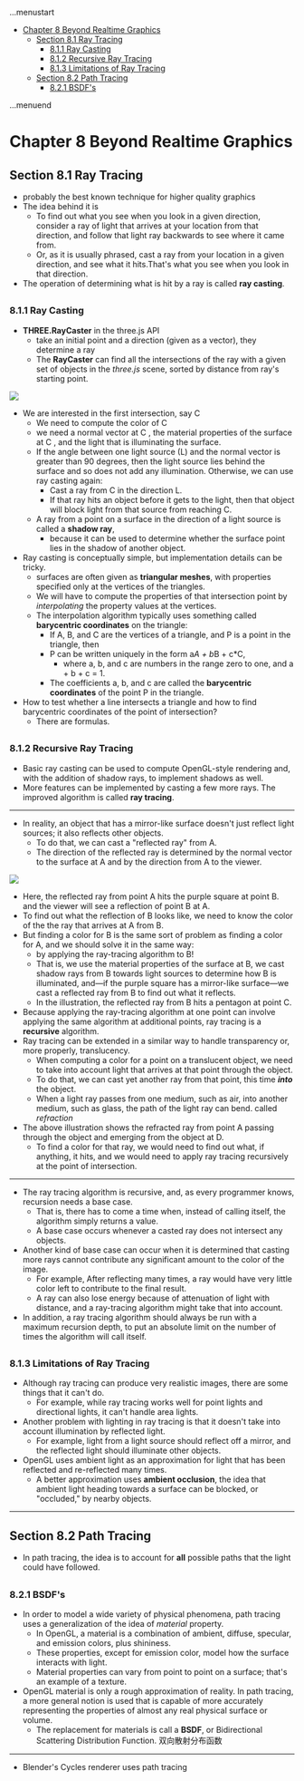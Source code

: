 ...menustart

 - [Chapter 8 Beyond Realtime Graphics](#4d931c2707aeed1240cfe2677f861771)
     - [Section 8.1 Ray Tracing](#d8bd15b9ba5d01f63a47884d45415d0f)
         - [8.1.1 Ray Casting](#9afc8a38da48fafd3d564bf004ca9fc2)
         - [8.1.2  Recursive Ray Tracing](#e2ffdd6b6bfc5c4b5d49a2166a5abed1)
         - [8.1.3  Limitations of Ray Tracing](#2b3c4369be7291b0b83fc11b8d512f66)
     - [Section 8.2 Path Tracing](#5cf05c08f53e2032f2bafb3b6bb6ca10)
         - [8.2.1  BSDF's](#bbeb206121c2e62cad59311752fede84)

...menuend


<h2 id="4d931c2707aeed1240cfe2677f861771"></h2>

# Chapter 8 Beyond Realtime Graphics

<h2 id="d8bd15b9ba5d01f63a47884d45415d0f"></h2>

## Section 8.1 Ray Tracing

 - probably the best known technique for higher quality graphics
 - The idea behind it is
    - To find out what you see when you look in a given direction, consider a ray of light that arrives at your location from that direction, and follow that light ray backwards to see where it came from. 
    - Or, as it is usually phrased, cast a ray from your location in a given direction, and see what it hits.That's what you see when you look in that direction.
 - The operation of determining what is hit by a ray is called **ray casting**. 
 
<h2 id="9afc8a38da48fafd3d564bf004ca9fc2"></h2>

### 8.1.1 Ray Casting

 - **THREE.RayCaster** in the three.js API
    - take an initial point and a direction (given as a vector), they determine a ray 
    - The **RayCaster** can find all the intersections of the ray with a given set of objects in the *three.js* scene, sorted by distance from ray's starting point.

![](http://math.hws.edu/graphicsbook/c8/ray-casting-3d.png)

 - We are interested in the first intersection, say C
    - We need to compute the color of C
    - we need a normal vector at C , the material properties of the surface at C , and the light that is illuminating the surface.
    - If the angle between one light source (L) and the normal vector is greater than 90 degrees, then the light source lies behind the surface and so does not add any illumination. Otherwise, we can use ray casting again:
        - Cast a ray from C in the direction L.
        - If that ray hits an object before it gets to the light, then that object will block light from that source from reaching C.
    - A ray from a point on a surface in the direction of a light source is called a **shadow ray**, 
        - because it can be used to determine whether the surface point lies in the shadow of another object.
 - Ray casting is conceptually simple, but implementation details can be tricky. 
    - surfaces are often given as **triangular meshes**, with properties specified only at the vertices of the triangles.
    - We will have to compute the properties of that intersection point by *interpolating* the property values at the vertices.
    - The interpolation algorithm typically uses something called **barycentric coordinates** on the triangle: 
        - If A, B, and C are the vertices of a triangle, and P is a point in the triangle, then 
        - P can be written uniquely in the form a*A + b*B + c*C, 
            - where a, b, and c are numbers in the range zero to one, and a + b + c = 1.
        - The coefficients a, b, and c are called the **barycentric coordinates** of the point P in the triangle. 
 - How to test whether a line intersects a triangle and how to find barycentric coordinates of the point of intersection?  
    - There are formulas.

<h2 id="e2ffdd6b6bfc5c4b5d49a2166a5abed1"></h2>

### 8.1.2  Recursive Ray Tracing

 - Basic ray casting can be used to compute OpenGL-style rendering and, with the addition of shadow rays, to implement shadows as well. 
 - More features can be implemented by casting a few more rays. The improved algorithm is called **ray tracing**.

---

 - In reality, an object that has a mirror-like surface doesn't just reflect light sources; it also reflects other objects.
    - To do that, we can cast a "reflected ray" from A.
    - The direction of the reflected ray is determined by the normal vector to the surface at A and by the direction from A to the viewer.

![](http://math.hws.edu/graphicsbook/c8/ray-tracing-2d.png)

 - Here, the reflected ray from point A hits the purple square at point B. and the viewer will see a reflection of point B at A. 
 - To find out what the reflection of B looks like, we need to know the color of the the ray that arrives at A from B. 
 - But finding a color for B is the same sort of problem as finding a color for A, and we should solve it in the same way: 
    - by applying the ray-tracing algorithm to B! 
    - That is, we use the material properties of the surface at B, we cast shadow rays from B towards light sources to determine how B is illuminated, and—if the purple square has a mirror-like surface—we cast a reflected ray from B to find out what it reflects. 
    - In the illustration, the reflected ray from B hits a pentagon at point C.
 - Because applying the ray-tracing algorithm at one point can involve applying the same algorithm at additional points, ray tracing is a **recursive** algorithm. 
 - Ray tracing can be extended in a similar way to handle transparency or, more properly, translucency. 
    - When computing a color for a point on a translucent object, we need to take into account light that arrives at that point through the object. 
    - To do that, we can cast yet another ray from that point, this time ***into*** the object. 
    - When a light ray passes from one medium, such as air, into another medium, such as glass, the path of the light ray can bend. called *refraction*
 - The above illustration shows the refracted ray from point A passing through the object and emerging from the object at D. 
    - To find a color for that ray, we would need to find out what, if anything, it hits, and we would need to apply ray tracing recursively at the point of intersection.
    
---

 - The ray tracing algorithm is recursive, and, as every programmer knows, recursion needs a base case. 
    - That is, there has to come a time when, instead of calling itself, the algorithm simply returns a value. 
    - A base case occurs whenever a casted ray does not intersect any objects. 
 - Another kind of base case can occur when it is determined that casting more rays cannot contribute any significant amount to the color of the image. 
    - For example, After reflecting many times, a ray would have very little color left to contribute to the final result.
    - A ray can also lose energy because of attenuation of light with distance, and a ray-tracing algorithm might take that into account. 
 - In addition, a ray tracing algorithm should always be run with a maximum recursion depth, to put an absolute limit on the number of times the algorithm will call itself.


<h2 id="2b3c4369be7291b0b83fc11b8d512f66"></h2>

### 8.1.3  Limitations of Ray Tracing

 - Although ray tracing can produce very realistic images, there are some things that it can't do. 
    - For example, while ray tracing works well for point lights and directional lights, it can't handle area lights.
 - Another problem with lighting in ray tracing is that it doesn't take into account illumination by reflected light. 
    - For example, light from a light source should reflect off a mirror, and the reflected light should illuminate other objects. 
 - OpenGL uses ambient light as an approximation for light that has been reflected and re-reflected many times. 
    - A better approximation uses **ambient occlusion**, the idea that ambient light heading towards a surface can be blocked, or "occluded," by nearby objects.

---

<h2 id="5cf05c08f53e2032f2bafb3b6bb6ca10"></h2>

## Section 8.2 Path Tracing

 - In path tracing, the idea is to account for **all** possible paths that the light could have followed. 

<h2 id="bbeb206121c2e62cad59311752fede84"></h2>

### 8.2.1  BSDF's

 - In order to model a wide variety of physical phenomena, path tracing uses a generalization of the idea of *material* property.
    - In OpenGL, a material is a combination of ambient,  diffuse, specular, and emission colors, plus shininess.
    - These properties, except for emission color, model how the surface interacts with light.
    - Material properties can vary from point to point on a surface; that's an example of a texture.
 - OpenGL material is only a rough approximation of reality. In path tracing, a more general notion is used that is capable of more accurately representing the properties of almost any real physical surface or volume. 
    - The replacement for materials is call a **BSDF**, or Bidirectional Scattering Distribution Function. 双向散射分布函数
    


---

 - Blender's Cycles renderer uses path tracing







            


